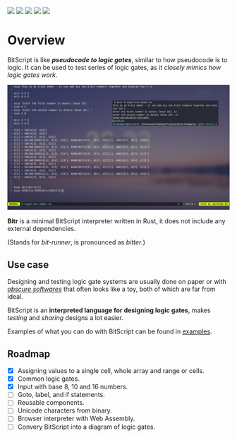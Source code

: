 ![](https://img.shields.io/github/languages/top/siriusmart/bitr?label=rust)
![](https://shields.io/github/license/siriusmart/bitr)
[![](https://img.shields.io/crates/d/bitr?label=crates.io%20downloads)](https://crates.io/crates/bitr)
[![](https://img.shields.io/crates/v/bitr?label=crates.io%20version)](https://crates.io/crates/bitr)
![](https://shields.io/github/stars/siriusmart/bitr?style=social)

# Overview

BitScript is like ***pseudocode to logic gates***, similar to how pseudocode is to logic. It can be used to test series of logic gates, as it *closely mimics how logic gates work*.

![](./docs/src/images/adder-showcase.png)

**Bitr** is a minimal BitScript interpreter written in Rust, it does not include any external dependencies.

(Stands for *bit-runner*, is pronounced as *bitter*.)

## Use case

Designing and testing logic gate systems are usually done on paper or with <a href="https://creately.com/lp/logic-gates-software/" target=_blank>*obscure softwares*</a> that often looks like a toy, both of which are far from ideal.

BitScript is an **interpreted language for designing logic gates**, makes *testing* and *sharing* designs a lot easier.

Examples of what you can do with BitScript can be found in <a href="https://github.com/siriusmart/bitr/tree/master/examples" target=_blank>examples</a>.

## Roadmap

- [x] Assigning values to a single cell, whole array and range or cells.
- [x] Common logic gates.
- [x] Input with base 8, 10 and 16 numbers.
- [ ] Goto, label, and if statements.
- [ ] Reusable components.
- [ ] Unicode characters from binary.
- [ ] Browser interpreter with Web Assembly.
- [ ] Convery BitScript into a diagram of logic gates.
